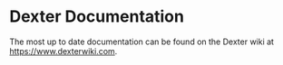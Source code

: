 
# Dexter Documentation
The most up to date documentation can be found on the Dexter wiki at https://www.dexterwiki.com.
